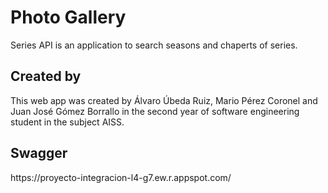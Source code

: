 <h1> Photo Gallery </h1>
   Series API is an application to search seasons and chaperts of series. 
 <h2> Created by </h2>
   This web app was created by Álvaro Úbeda Ruiz, Mario Pérez Coronel and Juan José Gómez Borrallo in the second year of software engineering student in the subject AISS.
 <h2> Swagger </h2>
   https://proyecto-integracion-l4-g7.ew.r.appspot.com/  
  
